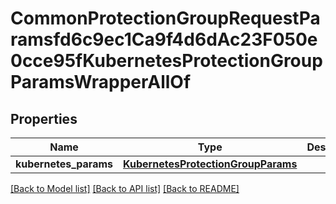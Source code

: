# CommonProtectionGroupRequestParamsfd6c9ec1Ca9f4d6dAc23F050e0cce95fKubernetesProtectionGroupParamsWrapperAllOf


## Properties
Name | Type | Description | Notes
------------ | ------------- | ------------- | -------------
**kubernetes_params** | [**KubernetesProtectionGroupParams**](KubernetesProtectionGroupParams.md) |  | [optional] 

[[Back to Model list]](../README.md#documentation-for-models) [[Back to API list]](../README.md#documentation-for-api-endpoints) [[Back to README]](../README.md)


